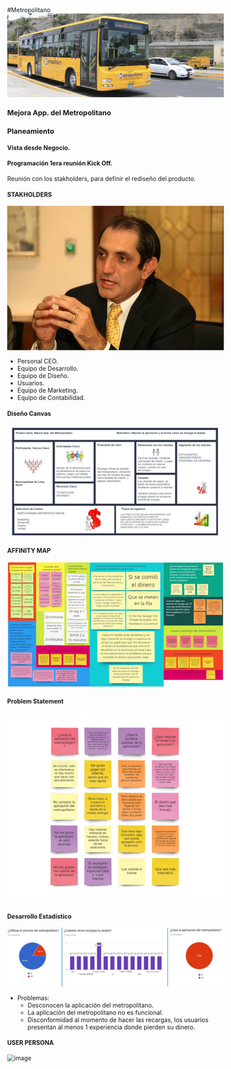 #Metropolitano
![Imágenes](assets/img/metropolitano.jpg) 

### Mejora App. del Metropolitano

### Planeamiento
#### Vista desde Negocio.
#### Programación 1era reunión Kick Off.
Reunión con los stakholders, para definir el rediseño del producto.

#### STAKHOLDERS
![Imágenes](assets/img/gerente.jpg) 

- Personal CEO.
- Equipo de Desarrollo.
- Equipo de Diseño.
- Usuarios.
- Equipo de Marketing.
- Equipo de Contabilidad.

#### Diseño Canvas
![Imágenes](assets/img/canva.jpg) 

#### AFFINITY MAP
![Imágenes](assets/img/afinitimap.jpg)

#### Problem Statement
![Imágenes](assets/img/problemStatement1.jpg)

#### Desarrollo Estadístico
![Imágenes](assets/img/resumenestadistico.jpg)

- Problemas:
  - Desconocen la aplicación del metropolitano.
  - La aplicación del metropolitano no es funcional.
  - Disconformidad al momento de hacer las recargas, los usuarios presentan al menos 1 experiencia donde pierden su dinero.
  
#### USER PERSONA
![image](https://user-images.githubusercontent.com/32305619/37626619-c8a4a854-2b9e-11e8-9030-e4b011809d40.png)
